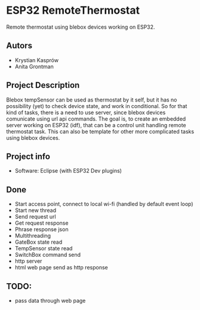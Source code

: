 # ESP32 RemoteThermostat
Remote thermostat using blebox devices working on ESP32. 

## Autors
- Krystian Kasprów
- Anita Grontman

## Project Description

Blebox tempSensor can be used as thermostat by it self, but it has no possibility (yet) to check device state, and work in conditional.
So for that kind of tasks, there is a need to use server, since blebox devices comunicate using url api commands.
The goal is, to create an embedded server working on ESP32 (idf), that can be a control unit handling remote thermostat task.
This can also be template for other more complicated tasks using blebox devices.

## Project info
- Software: Eclipse (with ESP32 Dev plugins) 

## Done 
- Start access point, connect to local wi-fi (handled by default event loop)
- Start new thread
- Send request url 
- Get request response
- Phrase response json 
- Multithreading
- GateBox state read
- TempSensor state read
- SwitchBox command send
- http server
- html web page send as http response 

## TODO:
- pass data through web page
